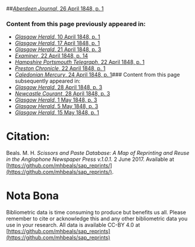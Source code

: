 ##[*Aberdeen Journal*, 26 April 1848, p. 1](https://mhbeals.github.io/sap_html/Aberdeen-Journal/Aberdeen-Journal-26-April-1848-p-1)

### Content from this page previously appeared in:
+ [*Glasgow Herald*, 10 April 1848, p. 1](https://mhbeals.github.io/sap_html/Glasgow-Herald/Glasgow-Herald-10-April-1848-p-1)
+ [*Glasgow Herald*, 17 April 1848, p. 1](https://mhbeals.github.io/sap_html/Glasgow-Herald/Glasgow-Herald-17-April-1848-p-1)
+ [*Glasgow Herald*, 21 April 1848, p. 3](https://mhbeals.github.io/sap_html/Glasgow-Herald/Glasgow-Herald-21-April-1848-p-3)
+ [*Examiner*, 22 April 1848, p. 14](https://mhbeals.github.io/sap_html/Examiner/Examiner-22-April-1848-p-14)
+ [*Hampshire Portsmouth Telegraph*, 22 April 1848, p. 1](https://mhbeals.github.io/sap_html/Hampshire-Portsmouth-Telegraph/Hampshire-Portsmouth-Telegraph-22-April-1848-p-1)
+ [*Preston Chronicle*, 22 April 1848, p. 1](https://mhbeals.github.io/sap_html/Preston-Chronicle/Preston-Chronicle-22-April-1848-p-1)
+ [*Caledonian Mercury*, 24 April 1848, p. 1](https://mhbeals.github.io/sap_html/Caledonian-Mercury/Caledonian-Mercury-24-April-1848-p-1)### Content from this page subsequently appeared in:
+ [*Glasgow Herald*, 28 April 1848, p. 3](https://mhbeals.github.io/sap_html/Glasgow-Herald/Glasgow-Herald-28-April-1848-p-3)
+ [*Newcastle Courant*, 28 April 1848, p. 3](https://mhbeals.github.io/sap_html/Newcastle-Courant/Newcastle-Courant-28-April-1848-p-3)
+ [*Glasgow Herald*, 1 May 1848, p. 3](https://mhbeals.github.io/sap_html/Glasgow-Herald/Glasgow-Herald-1-May-1848-p-3)
+ [*Glasgow Herald*, 5 May 1848, p. 3](https://mhbeals.github.io/sap_html/Glasgow-Herald/Glasgow-Herald-5-May-1848-p-3)
+ [*Glasgow Herald*, 15 May 1848, p. 1](https://mhbeals.github.io/sap_html/Glasgow-Herald/Glasgow-Herald-15-May-1848-p-1)
                    
# Citation: 

Beals. M. H. *Scissors and Paste Database: A Map of Reprinting and Reuse in the Anglophone Newspaper Press v.1.0.1.* 2 June 2017. Available at [https://github.com/mhbeals/sap_reprints/](https://github.com/mhbeals/sap_reprints/). 
                    
# Nota Bona

Bibliometric data is time consuming to produce but benefits us all. Please remember to cite or acknowledge this and any other bibliometric data you use in your research. All data is available CC-BY 4.0 at [https://github.com/mhbeals/sap_reprints](https://github.com/mhbeals/sap_reprints)